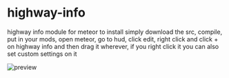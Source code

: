 # highway-info
highway info module for meteor
to install simply download the src, compile, put in your mods, open meteor, go to hud, click edit, right click and click + on highway info and then drag it wherever, if you right click it you can also set custom settings on it

![preview](https://i.imgur.com/fUx3R1x.png)
